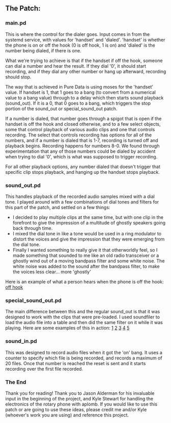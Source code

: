 ## The Patch: 

### main.pd

This is where the control for the dialer goes. Input comes in from the systemd service, with values for 'handset' and 'dialed'. 'handset' is whether the phone is on or off the hook (0 is off hook, 1 is on) and 'dialed' is the number being dialed, if there is one. 

What we're trying to achieve is that if the handset if off the hook, someone can dial a number and hear the result. If they dial '0', it should start recording, and if they dial any other number or hang up afterward, recording should stop. 

The way that is achieved in Pure Data is using moses for the 'handset' value. If handset is 1, that 1 goes to a bang (to convert from a numerical value to a bang value) through to a delay which then starts sound playback (sound_out). If it is a 0, that 0 goes to a bang, which triggers the stop portion of the sound_out or special_sound_out patch. 

If a number is dialed, that number goes through a spigot that is open if the handset is off the hook and closed otherwise, and to a few select objects, some that control playback of various audio clips and one that controls recording. The select that controls recording has options for all of the numbers, and if a number is dialed that is 1-7, recording is turned off and playback begins. Recording happens for numbers 8-0. We found through experimentation that any of those numbers could be dialed by accident when trying to dial '0', which is what was supposed to trigger recording. 

For all other playback options, any number dialed that doesn't trigger that specific clip stops playback, and hanging up the handset stops playback. 

### sound_out.pd

This handles playback of the recorded audio samples mixed with a dial tone. I played around with a few combinations of dial tones and filters for this part of the patch, and settled on a few things: 

* I decided to play multiple clips at the same time, but with one clip in the forefront to give the impression of a multitude of ghostly speakers going back through time. 
* I mixed the dial tone in like a tone would be used in a ring modulator to distort the voices and give the impression that they were emerging from the dial tone. 
* Finally I wanted something to really give it that otherworldly feel, so I made something that sounded to me like an old radio transceiver or a ghostly wind out of a moving bandpass filter and some white noise. The white noise was added to the sound after the bandpass filter, to make the voices less clear... more 'ghostly'

Here is an example of what a person hears when the phone is off the hook: [off hook](./example-off-hook.wav)

### special_sound_out.pd

The main difference between this and the regular sound_out is that it was designed to work with the clips that were pre-loaded. I used soundfiler to load the audio file into a table and then did the same filter on it while it was playing. Here are some examples of this in action: [1](./example_exotica1.wav) [2](./example_exotica2.wav) [3](./example_radio1.wav) [4](./example_radio2.wav) [5](./example_eagle_landed.wav)

### sound_in.pd
This was designed to record audio files when it got the 'on' bang. It uses a counter to specify which file is being recorded, and records a maximum of 20 files. Once that number is reached the reset is sent and it starts recording over the first file recorded.

### The End
Thank you for reading! Thank you to Jason Alderman for his invaluable input in the beginning of the project, and Kyle Stewart for handling the electronics of the rotary phone with aplomb. If you would like to use this patch or are going to use these ideas, please credit me and/or Kyle (whoever's work you are using) and reference this project.
